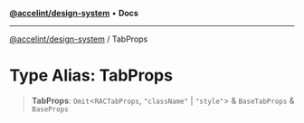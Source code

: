 [**@accelint/design-system**](../README.md) • **Docs**

***

[@accelint/design-system](../README.md) / TabProps

# Type Alias: TabProps

> **TabProps**: `Omit`\<`RACTabProps`, `"className"` \| `"style"`\> & `BaseTabProps` & `BaseProps`
